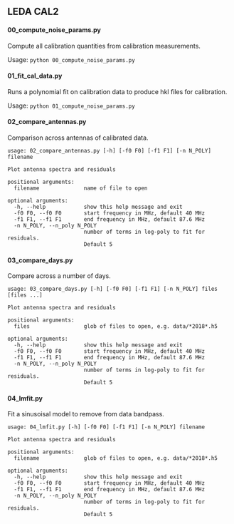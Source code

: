 ## LEDA CAL2


#### 00_compute_noise_params.py

Compute all calibration quantities from calibration measurements.

Usage: `python 00_compute_noise_params.py`

#### 01_fit_cal_data.py

Runs a polynomial fit on calibration data to produce hkl files for calibration.

Usage: `python 01_compute_noise_params.py`

#### 02_compare_antennas.py

Comparison across antennas of calibrated data.


```
usage: 02_compare_antennas.py [-h] [-f0 F0] [-f1 F1] [-n N_POLY] filename

Plot antenna spectra and residuals

positional arguments:
  filename              name of file to open

optional arguments:
  -h, --help            show this help message and exit
  -f0 F0, --f0 F0       start frequency in MHz, default 40 MHz
  -f1 F1, --f1 F1       end frequency in MHz, default 87.6 MHz
  -n N_POLY, --n_poly N_POLY
                        number of terms in log-poly to fit for residuals.
                        Default 5
```


#### 03_compare_days.py

Compare across a number of days.


```
usage: 03_compare_days.py [-h] [-f0 F0] [-f1 F1] [-n N_POLY] files [files ...]

Plot antenna spectra and residuals

positional arguments:
  files                 glob of files to open, e.g. data/*2018*.h5

optional arguments:
  -h, --help            show this help message and exit
  -f0 F0, --f0 F0       start frequency in MHz, default 40 MHz
  -f1 F1, --f1 F1       end frequency in MHz, default 87.6 MHz
  -n N_POLY, --n_poly N_POLY
                        number of terms in log-poly to fit for residuals.
                        Default 5                      
```

#### 04_lmfit.py

Fit a sinusoisal model to remove from data bandpass.

```
usage: 04_lmfit.py [-h] [-f0 F0] [-f1 F1] [-n N_POLY] filename

Plot antenna spectra and residuals

positional arguments:
  filename              glob of files to open, e.g. data/*2018*.h5

optional arguments:
  -h, --help            show this help message and exit
  -f0 F0, --f0 F0       start frequency in MHz, default 40 MHz
  -f1 F1, --f1 F1       end frequency in MHz, default 87.6 MHz
  -n N_POLY, --n_poly N_POLY
                        number of terms in log-poly to fit for residuals.
                        Default 5
```

